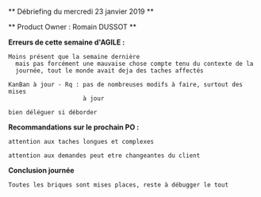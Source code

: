 ** Débriefing du mercredi 23 janvier 2019 **

** Product Owner : Romain DUSSOT **

**Erreurs de cette semaine d'AGILE :**

    Moins présent que la semaine dernière
      mais pas forcément une mauvaise chose compte tenu du contexte de la 
      journée, tout le monde avait deja des taches affectés

    KanBan à jour - Rq : pas de nombreuses modifs à faire, surtout des mises
                         à jour    

    bien déléguer si déborder

**Recommandations sur le prochain PO :**

    attention aux taches longues et complexes

    attention aux demandes peut etre changeantes du client


**Conclusion journée**

    Toutes les briques sont mises places, reste à débugger le tout
